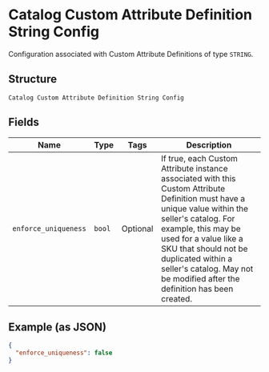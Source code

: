 
# Catalog Custom Attribute Definition String Config

Configuration associated with Custom Attribute Definitions of type `STRING`.

## Structure

`Catalog Custom Attribute Definition String Config`

## Fields

| Name | Type | Tags | Description |
|  --- | --- | --- | --- |
| `enforce_uniqueness` | `bool` | Optional | If true, each Custom Attribute instance associated with this Custom Attribute<br>Definition must have a unique value within the seller's catalog. For<br>example, this may be used for a value like a SKU that should not be<br>duplicated within a seller's catalog. May not be modified after the<br>definition has been created. |

## Example (as JSON)

```json
{
  "enforce_uniqueness": false
}
```

